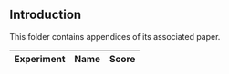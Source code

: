 ## Introduction
This folder contains appendices of its associated paper.

| Experiment | Name | Score |
|:---------------|:----------------|:----------------|
